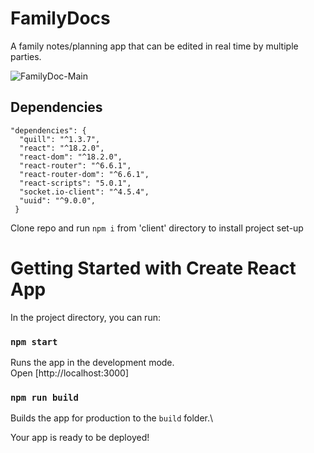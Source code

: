 # FamilyDocs
A family notes/planning app that can be edited in real time by multiple parties. 

![FamilyDoc-Main](https://user-images.githubusercontent.com/85768337/211174933-f7ae97ab-6929-473e-8092-a0993a3ebd68.png)

## Dependencies
  ```
  "dependencies": {
    "quill": "^1.3.7",
    "react": "^18.2.0",
    "react-dom": "^18.2.0",
    "react-router": "^6.6.1",
    "react-router-dom": "^6.6.1",
    "react-scripts": "5.0.1",
    "socket.io-client": "^4.5.4",
    "uuid": "^9.0.0",
   }
   ```
Clone repo and run `npm i` from 'client' directory to install project set-up

# Getting Started with Create React App

In the project directory, you can run:

### `npm start`

Runs the app in the development mode.\
Open [http://localhost:3000]

### `npm run build`

Builds the app for production to the `build` folder.\

Your app is ready to be deployed!
